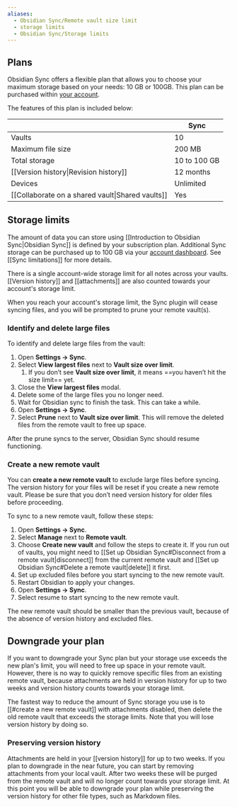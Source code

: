 ```yaml
---
aliases:
  - Obsidian Sync/Remote vault size limit
  - storage limits
  - Obsidian Sync/Storage limits
---
```


## Plans

Obsidian Sync offers a flexible plan that allows you to choose your maximum storage based on your needs: 10 GB or 100GB. This plan can be purchased within [your account](https://obsidian.md/account). 

The features of this plan is included below:

|                                                  | Sync         |
| ------------------------------------------------ | ------------ |
| Vaults                                           | 10           |
| Maximum file size                                | 200 MB       |
| Total storage                                    | 10 to 100 GB |
| [[Version history\|Revision history]]            | 12 months    |
| Devices                                          | Unlimited    |
| [[Collaborate on a shared vault\|Shared vaults]] | Yes          |

## Storage limits

The amount of data you can store using [[Introduction to Obsidian Sync|Obsidian Sync]] is defined by your subscription plan. Additional Sync storage can be purchased up to 100 GB via your [account dashboard](https://obsidian.md/account). See [[Sync limitations]] for more details.

There is a single account-wide storage limit for all notes across your vaults. [[Version history]] and [[attachments]] are also counted towards your account's storage limit.

When you reach your account's storage limit, the Sync plugin will cease syncing files, and you will be prompted to prune your remote vault(s).

### Identify and delete large files

To identify and delete large files from the vault:

1. Open **Settings → Sync**.
2. Select **View largest files** next to **Vault size over limit**. 
	1. If you don’t see **Vault size over limit**, it means ==you haven’t hit the size limit== yet.
3. Close the **View largest files** modal.
4. Delete some of the large files you no longer need.
5. Wait for Obsidian sync to finish the task. This can take a while.
6. Open **Settings → Sync**.
7. Select **Prune** next to **Vault size over limit**. This will remove the deleted files from the remote vault to free up space.

After the prune syncs to the server, Obsidian Sync should resume functioning.

### Create a new remote vault

You can **create a new remote vault** to exclude large files before syncing. The version history for your files will be reset if you create a new remote vault. Please be sure that you don’t need version history for older files before proceeding.

To sync to a new remote vault, follow these steps:

1. Open **Settings → Sync**.
2. Select **Manage** next to **Remote vault**.
3. Choose **Create new vault** and follow the steps to create it. If you run out of vaults, you might need to [[Set up Obsidian Sync#Disconnect from a remote vault|disconnect]] from the current remote vault and [[Set up Obsidian Sync#Delete a remote vault|delete]] it first.
4. Set up excluded files before you start syncing to the new remote vault.
5. Restart Obsidian to apply your changes.
6. Open **Settings → Sync**.
7. Select resume to start syncing to the new remote vault.

The new remote vault should be smaller than the previous vault, because of the absence of version history and excluded files.

## Downgrade your plan

If you want to downgrade your Sync plan but your storage use exceeds the new plan's limit, you will need to free up space in your remote vault. However, there is no way to quickly remove specific files from an existing remote vault, because attachments are held in version history for up to two weeks and version history counts towards your storage limit.

The fastest way to reduce the amount of Sync storage you use is to [[#create a new remote vault]] with attachments disabled, then delete the old remote vault that exceeds the storage limits. Note that you will lose version history by doing so.

### Preserving version history

Attachments are held in your [[version history]] for up to two weeks. If you plan to downgrade in the near future, you can start by removing attachments from your local vault. After two weeks these will be purged from the remote vault and will no longer count towards your storage limit. At this point you will be able to downgrade your plan while preserving the version history for other file types, such as Markdown files.